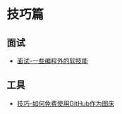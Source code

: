 # 技巧篇

## 面试
* [面试-一些编程外的软技能](./2020-05/2020-05-28/面试-一些编程外的软技能.md)

## 工具
* [技巧-如何免费使用GitHub作为图床](./2020-05/2020-05-30/技巧-如何免费使用GitHub作为图床.md)